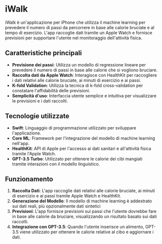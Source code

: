 # iWalk

iWalk è un'applicazione per iPhone che utilizza il machine learning per prevedere il numero di passi da percorrere in base alle calorie bruciate e al tempo di esercizio. L'app raccoglie dati tramite un Apple Watch e fornisce previsioni per supportare l'utente nel monitoraggio dell'attività fisica.

## Caratteristiche principali

- **Previsione dei passi**: Utilizza un modello di regressione lineare per prevedere il numero di passi in base alle calorie che si vogliono bruciare.
- **Raccolta dati da Apple Watch**: Interagisce con HealthKit per raccogliere i dati relativi alle calorie bruciate, ai minuti di esercizio e ai passi.
- **K-fold Validation**: Utilizza la tecnica di k-fold cross-validation per constatare l'affidabilità delle previsioni.
- **Semplicità d'uso**: Interfaccia utente semplice e intuitiva per visualizzare le previsioni e i dati raccolti.

## Tecnologie utilizzate

- **Swift**: Linguaggio di programmazione utilizzato per sviluppare l'applicazione.
- **Core ML**: Framework per l'integrazione del modello di machine learning nell'app.
- **HealthKit**: API di Apple per l'accesso ai dati sanitari e all'attività fisica tramite l'Apple Watch.
- **GPT-3.5 Turbo**: Utilizzato per ottenere le calorie dei cibi mangiati tramite interazioni con il modello linguistico.

## Funzionamento

1. **Raccolta Dati**: L'app raccoglie dati relativi alle calorie bruciate, ai minuti di esercizio e ai passi tramite Apple Watch e HealthKit.
2. **Generazione del Modello**: Il modello di machine learning è addestrato sui dati reali, più opzionalmente dati sintetici
3. **Previsioni**: L'app fornisce previsioni sui passi che l'utente dovrebbe fare in base alle calorie da bruciare, visualizzando un risultato basato sui dati raccolti.
4. **Integrazione con GPT-3.5**: Quando l'utente inserisce un alimento, GPT-3.5 viene utilizzato per ottenere le calorie relative al cibo e aggiornare i dati.
